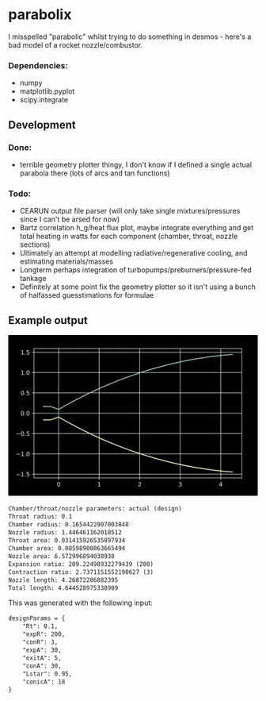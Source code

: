 # parabolix
I misspelled "parabolic" whilst trying to do something in desmos - here's a bad model of a rocket nozzle/combustor.

### Dependencies:
- numpy
- matplotlib.pyplot
- scipy.integrate

## Development
### Done:
- terrible geometry plotter thingy, I don't know if I defined a single actual parabola there (lots of arcs and tan functions)

### Todo:
- CEARUN output file parser (will only take single mixtures/pressures since I can't be arsed for now)
- Bartz correlation h_g/heat flux plot, maybe integrate everything and get total heating in watts for each component (chamber, throat, nozzle sections)
- Ultimately an attempt at modelling radiative/regenerative cooling, and estimating materials/masses
- Longterm perhaps integration of turbopumps/preburners/pressure-fed tankage
- Definitely at some point fix the geometry plotter so it isn't using a bunch of halfassed guesstimations for formulae

## Example output
![Example output](https://github.com/PearBabyPlc/parabolix/blob/main/parabolix.png)

```
Chamber/throat/nozzle parameters: actual (design)
Throat radius: 0.1
Chamber radius: 0.1654422907003848
Nozzle radius: 1.446461162018512
Throat area: 0.031415926535897934
Chamber area: 0.08598900863665494
Nozzle area: 6.572996894038938
Expansion ratio: 209.22498932279439 (200)
Contraction ratio: 2.7371151552190627 (3)
Nozzle length: 4.26872286882395
Total length: 4.644528975338909
```

This was generated with the following input:
```
designParams = {
    "Rt": 0.1,
    "expR": 200,
    "conR": 3,
    "expA": 30,
    "exitA": 5,
    "conA": 30,
    "Lstar": 0.95,
    "conicA": 18
}
```
